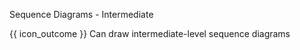 <span id="title">Sequence Diagrams - Intermediate</span>

<span id="prereqs"></span>

<span id="outcomes">{{ icon_outcome }} Can draw intermediate-level sequence diagrams</span>

<div id="body">

<panel type="seamless" src="../../../uml/sequenceDiagrams/objectDeletion/unit-inElsewhere-asFlat.md#main" boilerplate header="{{ icon_prereq }} UML {{ icon_embedding }} Sequence Diagrams → Object Deletion" alt="{{ icon_prereq }} UML/SD/Deletion" />
<panel type="seamless" src="../../../uml/sequenceDiagrams/selfInvocation/unit-inElsewhere-asFlat.md#main" boilerplate header="{{ icon_prereq }} UML {{ icon_embedding }} Sequence Diagrams → Self-Invocation" alt="{{ icon_prereq }} UML/SD/Self-Invocation" />
<panel type="seamless" src="../../../uml/sequenceDiagrams/alternativePaths/unit-inElsewhere-asFlat.md#main" boilerplate header="{{ icon_prereq }} UML {{ icon_embedding }} Sequence Diagrams → Alternative Paths" alt="{{ icon_prereq }} UML/SD/Alternative" />
<panel type="seamless" src="../../../uml/sequenceDiagrams/optionalPaths/unit-inElsewhere-asFlat.md#main" boilerplate header="{{ icon_prereq }} UML {{ icon_embedding }} Sequence Diagrams → Optional Paths" alt="{{ icon_prereq }} UML/SD/Optional" />

<panel type="seamless"  header="{{ icon_prereq }} UML {{ icon_embedding }} Sequence Diagrams → Calls to Static Methods" alt="{{ icon_prereq }} UML/SD/StaticMethods">

<include src="../../../uml/sequenceDiagrams/staticMethods/unit-inElsewhere-asFlat.md#main"  boilerplate />
</panel>

</div>

<div id="extras">

<include src="exercisesPanel.md" boilerplate />

</div>